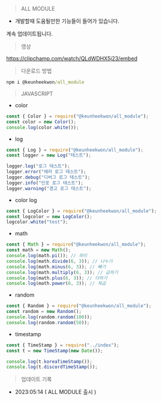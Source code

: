 > ALL MODULE

- 개발할때 도움될만한 기능들이 들어가 있습니다.

계속 업데이트됩니다.

> 영상

https://clipchamp.com/watch/QLdWDHX5j23/embed

> 다운로드 방법

```cmd
npm i @keunheekwon/all_module
```

> JAVASCRIPT

- color

```js
const { Color } = require("@keunheekwon/all_module");
const color = new Color();
console.log(color.white());
```

- log

```js
const { Log } = require("@keunheekwon/all_module");
const logger = new Log("테스트");

logger.log("로그 테스트");
logger.error("에러 로그 테스트");
logger.debug("디버그 로그 테스트");
logger.info("인포 로그 테스트");
logger.warning("경고 로그 테스트");
```

- color log

```js
const { LogColor } = require("@keunheekwon/all_module");
const logcolor = new LogColor();
logcolor.white("test");
```

- math

```js
const { Math } = require("@keunheekwon/all_module");
const math = new Math();
console.log(math.pi()); // 파이
console.log(math.divide(6, 3)); // 나누기
console.log(math.minus(6, 3)); // 빼기
console.log(math.multiply(6, 3)); // 곱하기
console.log(math.plus(6, 3)); // 더하기
console.log(math.power(6, 3)); // 제곱
```

- random

```js
const { Random } = require("@keunheekwon/all_module");
const random = new Random();
console.log(random.random(100));
console.log(random.random(50));
```

- timestamp

```js
const { TimeStamp } = require("../index");
const t = new TimeStamp(new Date());

console.log(t.koreaTimeStamp());
console.log(t.discordTimeStamp());
```

> 업데이트 기록

- 2023:05:14 ( ALL MODULE 출시 )

